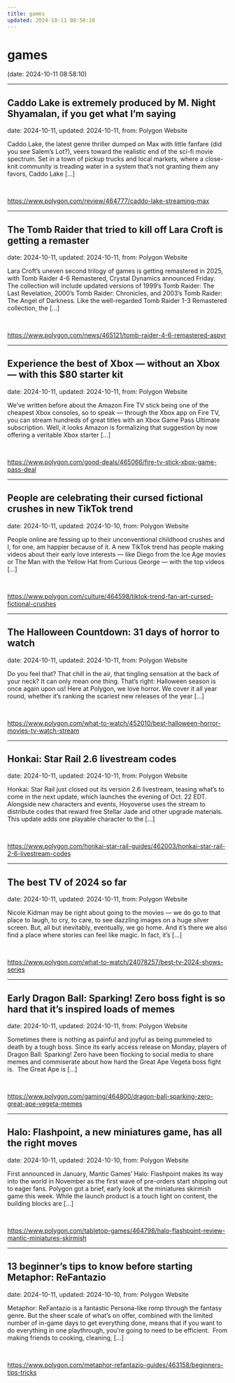 ```yaml
---
title: games
updated: 2024-10-11 08:58:10
---
```


# games

(date: 2024-10-11 08:58:10)

---

## Caddo Lake is extremely produced by M. Night Shyamalan, if you get what I’m saying

date: 2024-10-11, updated: 2024-10-11, from: Polygon Website

Caddo Lake, the latest genre thriller dumped on Max with little fanfare (did you see Salem’s Lot?), veers toward the realistic end of the sci-fi movie spectrum. Set in a town of pickup trucks and local markets, where a close-knit community is treading water in a system that’s not granting them any favors, Caddo Lake [&#8230;] 

<br> 

<https://www.polygon.com/review/464777/caddo-lake-streaming-max>

---

## The Tomb Raider that tried to kill off Lara Croft is getting a remaster

date: 2024-10-11, updated: 2024-10-11, from: Polygon Website

Lara Croft’s uneven second trilogy of games is getting remastered in 2025, with Tomb Raider 4-6 Remastered, Crystal Dynamics announced Friday. The collection will include updated versions of 1999’s Tomb Raider: The Last Revelation, 2000’s Tomb Raider: Chronicles, and 2003’s Tomb Raider: The Angel of Darkness. Like the well-regarded Tomb Raider 1-3 Remastered collection, the [&#8230;] 

<br> 

<https://www.polygon.com/news/465121/tomb-raider-4-6-remastered-aspyr>

---

## Experience the best of Xbox — without an Xbox — with this $80 starter kit

date: 2024-10-11, updated: 2024-10-11, from: Polygon Website

We’ve written before about the Amazon Fire TV stick being one of the cheapest Xbox consoles, so to speak — through the Xbox app on Fire TV, you can stream hundreds of great titles with an Xbox Game Pass Ultimate subscription. Well, it looks Amazon is formalizing that suggestion by now offering a veritable Xbox starter [&#8230;] 

<br> 

<https://www.polygon.com/good-deals/465066/fire-tv-stick-xbox-game-pass-deal>

---

## People are celebrating their cursed fictional crushes in new TikTok trend

date: 2024-10-11, updated: 2024-10-10, from: Polygon Website

People online are fessing up to their unconventional childhood crushes and I, for one, am happier because of it. A new TikTok trend has people making videos about their early love interests — like Diego from the Ice Age movies or The Man with the Yellow Hat from Curious George — with the top videos [&#8230;] 

<br> 

<https://www.polygon.com/culture/464598/tiktok-trend-fan-art-cursed-fictional-crushes>

---

## The Halloween Countdown: 31 days of horror to watch

date: 2024-10-11, updated: 2024-10-11, from: Polygon Website

Do you feel that? That chill in the air, that tingling sensation at the back of your neck? It can only mean one thing. That’s right: Halloween season is once again upon us! Here at Polygon, we love horror. We cover it all year round, whether it’s ranking the scariest new releases of the year [&#8230;] 

<br> 

<https://www.polygon.com/what-to-watch/452010/best-halloween-horror-movies-tv-watch-stream>

---

## Honkai: Star Rail 2.6 livestream codes

date: 2024-10-11, updated: 2024-10-11, from: Polygon Website

Honkai: Star Rail just closed out its version 2.6 livestream, teasing what’s to come in the next update, which launches the evening of Oct. 22 EDT. Alongside new characters and events, Hoyoverse uses the stream to distribute codes that reward free Stellar Jade and other upgrade materials. This update adds one playable character to the [&#8230;] 

<br> 

<https://www.polygon.com/honkai-star-rail-guides/462003/honkai-star-rail-2-6-livestream-codes>

---

## The best TV of 2024 so far

date: 2024-10-11, updated: 2024-10-11, from: Polygon Website

Nicole Kidman may be right about going to the movies — we&#160;do&#160;go to that place to laugh, to cry, to care, to see dazzling images on a huge silver screen. But, all but inevitably, eventually, we go home. And it’s there we also find a place where stories can feel like magic. In fact, it’s [&#8230;] 

<br> 

<https://www.polygon.com/what-to-watch/24078257/best-tv-2024-shows-series>

---

## Early Dragon Ball: Sparking! Zero boss fight is so hard that it&#8217;s inspired loads of memes

date: 2024-10-11, updated: 2024-10-11, from: Polygon Website

Sometimes there is nothing as painful and joyful as being pummeled to death by a tough boss. Since its early access release on Monday, players of Dragon Ball: Sparking! Zero have been flocking to social media to share memes and commiserate about how hard the Great Ape Vegeta boss fight is.  The Great Ape is [&#8230;] 

<br> 

<https://www.polygon.com/gaming/464800/dragon-ball-sparking-zero-great-ape-vegeta-memes>

---

## Halo: Flashpoint, a new miniatures game, has all the right moves

date: 2024-10-11, updated: 2024-10-10, from: Polygon Website

First announced in January, Mantic Games’ Halo: Flashpoint makes its way into the world in November as the first wave of pre-orders start shipping out to eager fans. Polygon got a brief, early look at the miniatures skirmish game this week. While the launch product is a touch light on content, the building blocks are [&#8230;] 

<br> 

<https://www.polygon.com/tabletop-games/464798/halo-flashpoint-review-mantic-miniatures-skirmish>

---

## 13 beginner’s tips to know before starting Metaphor: ReFantazio

date: 2024-10-11, updated: 2024-10-10, from: Polygon Website

Metaphor: ReFantazio is a fantastic Persona-like romp through the fantasy genre. But the sheer scale of what’s on offer, combined with the limited number of in-game days to get everything done, means that if you want to do everything in one playthrough, you’re going to need to be efficient.  From making friends to cooking, cleaning, [&#8230;] 

<br> 

<https://www.polygon.com/metaphor-refantazio-guides/463158/beginners-tips-tricks>

